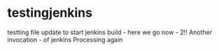 # testingjenkins
testting file update to start jenkins build - here we go now - 2!!
Another invocation - of jenkins
Processing again

